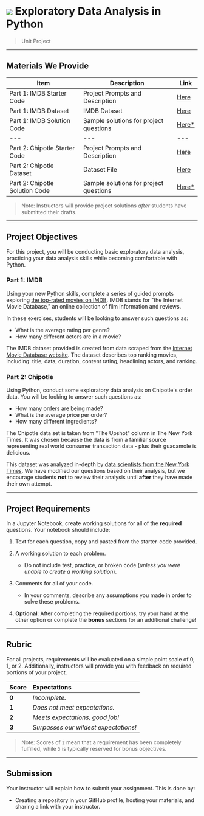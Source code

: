 # ![](https://ga-dash.s3.amazonaws.com/production/assets/logo-9f88ae6c9c3871690e33280fcf557f33.png) Exploratory Data Analysis in Python

> Unit Project

---

## Materials We Provide

| Item | Description | Link |
| --- | --- | --- |
| Part 1: IMDB Starter Code | Project Prompts and Description | [Here](./imdb.ipynb) |
| Part 1: IMDB Dataset | IMDB Dataset | [Here](./datasets/imdb_1000.csv) |
| Part 1: IMDB Solution Code | Sample solutions for project questions | [Here*](./imdb_solutions.ipynb) |
| --- | --- | --- |
| Part 2: Chipotle Starter Code | Project Prompts and Description | [Here](./chipotle.ipynb) |
| Part 2: Chipotle Dataset | Dataset File | [Here](./datasets/chipotle.tsv) | | 
| Part 2: Chipotle Solution Code | Sample solutions for project questions | [Here*](./chipotle_solutions.ipynb) |
> Note: Instructors will provide project solutions _after_ students have submitted their drafts.

---

## Project Objectives
For this project, you will be conducting basic exploratory data analysis, practicing your data analysis skills while becoming comfortable with Python.


### Part 1: IMDB
Using your new Python skills, complete a series of guided prompts exploring [the top-rated movies on IMDB](./datasets/imdb_1000.csv). IMDB stands for "the Internet Movie Database," an online collection of film information and reviews.
 
In these exercises, students will be looking to answer such questions as: 

- What is the average rating per genre?
- How many different actors are in a movie?

The IMDB dataset provided is created from data scraped from the [Internet Movie Database website](https://www.imdb.com). The dataset describes top ranking movies, including: title, data, duration, content rating, headlining actors, and ranking.


### Part 2: Chipotle
Using Python, conduct some exploratory data analysis on Chipotle's order data. You will be looking to answer such questions as: 

  - How many orders are being made?
  - What is the average price per order?
  - How many different ingredients? 

The Chipotle data set is taken from "The Upshot" column in The New York Times. It was chosen because the data is from a familiar source representing real world consumer transaction data - plus their guacamole is delicious. 

This dataset was analyzed in-depth by [data scientists from the New York Times](https://www.nytimes.com/interactive/2015/02/17/upshot/what-do-people-actually-order-at-chipotle.html). We have modified our questions based on their analysis, but we encourage students **not** to review their analysis until **after** they have made their own attempt.

---

## Project Requirements

In a Jupyter Notebook, create working solutions for all of the **required** questions. Your notebook should include:

1. Text for each question, copy and pasted from the starter-code provided.
2. A working solution to each problem.
   - Do not include test, practice, or broken code (*unless you were unable to create a working solution*).
3. Comments for all of your code.
   - In your comments, describe any assumptions you made in order to solve these problems.

4. **Optional**: After completing the required portions, try your hand at the other option or complete the **bonus** sections for an additional challenge!


---

## Rubric

For all projects, requirements will be evaluated on a simple point scale of 0, 1, or 2. Additionally, instructors will provide you with feedback on required portions of your project.

Score | Expectations
:--- | :---
**0** | _Incomplete._
**1** | _Does not meet expectations._
**2** | _Meets expectations, good job!_
**3** | _Surpasses our wildest expectations!_

> Note: Scores of `2` mean that a requirement has been completely fulfilled, while `3` is typically reserved for bonus objectives.


---

## Submission

Your instructor will explain how to submit your assignment. This is done by:

- Creating a repository in your GitHub profile, hosting your materials, and sharing a link with your instructor.

